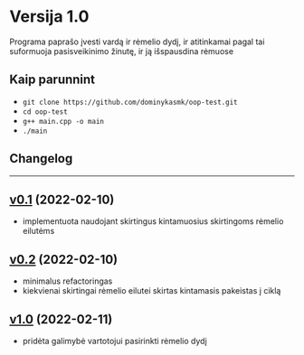 # Versija 1.0

Programa paprašo įvesti vardą ir rėmelio dydį, ir atitinkamai pagal tai suformuoja pasisveikinimo žinutę, ir ją išspausdina rėmuose

## Kaip parunnint

 - `git clone https://github.com/dominykasmk/oop-test.git`
 - `cd oop-test`
 - `g++ main.cpp -o main`
 - `./main`

## Changelog

---

## [v0.1](https://github.com/dominykasmk/oop-test/tree/v0.1) (2022-02-10)
- implementuota naudojant skirtingus kintamuosius skirtingoms rėmelio eilutėms
## [v0.2](https://github.com/dominykasmk/oop-test/tree/v0.2) (2022-02-10)
- minimalus refactoringas
- kiekvienai skirtingai rėmelio eilutei skirtas kintamasis pakeistas į ciklą
## [v1.0](https://github.com/dominykasmk/oop-test/tree/v1.0) (2022-02-11)
- pridėta galimybė vartotojui pasirinkti rėmelio dydį
